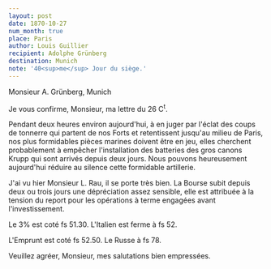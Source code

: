 ```yaml
---
layout: post
date: 1870-10-27
num_month: true
place: Paris
author: Louis Guillier
recipient: Adolphe Grünberg
destination: Munich
note: '40<sup>me</sup> Jour du siège.'
---
```


Monsieur A. Grünberg, Munich


Je vous confirme, Monsieur, ma lettre du 26 C<sup>t</sup>.

Pendant deux heures environ aujourd'hui, à en juger par l'éclat des coups de
tonnerre qui partent de nos Forts et retentissent jusqu'au milieu de Paris, nos
plus formidables pièces marines doivent être en jeu, elles cherchent
probablement à empêcher l'installation des batteries des gros canons Krupp qui
sont arrivés depuis deux jours. Nous pouvons heureusement aujourd'hui réduire
au silence cette formidable artillerie.

J'ai vu hier Monsieur L. Rau, il se porte très bien. La Bourse subit depuis
deux ou trois jours une dépréciation assez sensible, elle est attribuée à la
tension du report pour les opérations à terme engagées avant l'investissement.

Le 3% est coté fs 51.30. L'Italien est ferme à fs 52.

L'Emprunt est coté fs 52.50. Le Russe à fs 78.

Veuillez agréer, Monsieur, mes salutations bien empressées.
